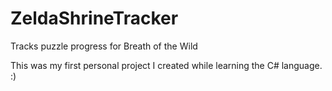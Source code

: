 # ZeldaShrineTracker
Tracks puzzle progress for Breath of the Wild


This was my first personal project I created while learning the C# language. :) 
